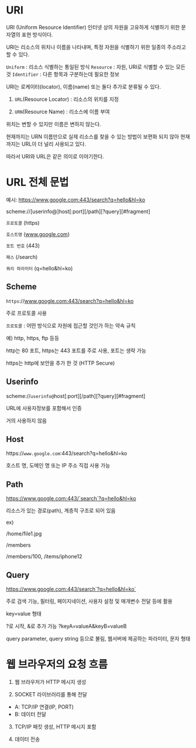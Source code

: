 # URI
URI (Uniform Resource Identifier) 인터넷 상의 자원을 고유하게 식별하기 위한 문자열의 표현 방식이다. 

URI는 리소스의 위치나 이름을 나타내며, 특정 자원을 식별하기 위한 일종의 주소라고 할 수 있다.

`Uniform` : 리소스 식별하는 통일된 방식
`Resource` : 자원, URI로 식별할 수 있는 모든 것
`Identifier` : 다른 항목과 구분하는데 필요한 정보

URI는 로케이터(locator), 이름(name) 또는 둘다 추가로 분류될 수 있다.
1. `URL`(Resource Locator) : 리소스의 위치를 지정

2. `URN`(Resource Name) : 리소스에 이름 부여

위치는 변할 수 있지만 이름은 변하지 않는다.

현재까지는 URN 이름만으로 실제 리소스를 찾을 수 있는 방법이 보편화 되지 않아 현재까지는 URL이 더 널리 사용되고 있다.

따라서 URI와 URL은 같은 의미로 이야기한다.

# URL 전체 문법
예시: https://www.google.com:443/search?q=hello&hl=ko

scheme://[userinfo@]host[:port][/path][?query][#fragment]

`프로토콜` (https)

`호스트명` (www.google.com)

`포트 번호` (443)

`패스` (/search)

`쿼리 파라미터` (q=hello&hl=ko)

## Scheme
`https`://www.google.com:443/search?q=hello&hl=ko

주로 프로토콜 사용

`프로토콜` : 어떤 방식으로 자원에 접근할 것인가 하는 약속 규칙

  예) http, https, ftp 등등
  
http는 80 포트, https는 443 포트를 주로 사용, 포트는 생략 가능

https는 http에 보안을 추가 한 것 (HTTP Secure)

## Userinfo
scheme://`userinfo@`host[:port][/path][?query][#fragment]

URL에 사용자정보를 포함해서 인증

거의 사용하지 않음

## Host
https://`www.google.com`:443/search?q=hello&hl=ko

호스트 명, 도메인 명 또는 IP 주소 직접 사용 가능

## Path
https://www.google.com:443/`search`?q=hello&hl=ko

리소스가 있는 경로(path), 계층적 구조로 되어 있음

ex)

/home/file1.jpg

/members

/members/100, /items/iphone12

## Query
https://www.google.com:443/search`?q=hello&hl=ko`

주로 검색 기능, 필터링, 페이지네이션, 사용자 설정 및 매개변수 전달 등에 활용

key=value 형태

?로 시작, &로 추가 가능 ?keyA=valueA&keyB=valueB

query parameter, query string 등으로 불림, 웹서버에 제공하는 파라미터, 문자 형태

# 웹 브라우저의 요청 흐름
1. 웹 브라우저가 HTTP 메시지 생성
   
2. SOCKET 라이브러리를 통해 전달
  - A: TCP/IP 연결(IP, PORT)
  - B: 데이터 전달

3. TCP/IP 패킷 생성, HTTP 메시지 포함

4. 데이터 전송
